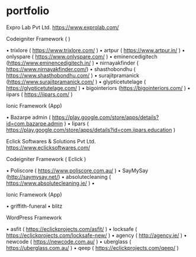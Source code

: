 # portfolio

Expro Lab Pvt Ltd.
https://www.exprolab.com/

Codeigniter Framework ( )

•	trixlore ( https://www.trixlore.com/ )
•	artpur ( https://www.artpur.in/ )
•	onlyspare ( https://www.onlyspare.com/ )
•	eminencedigitech (https://www.eminencedigitech.in/ )
•	nirnayakfinder ( https://www.nirnayakfinder.com/) 
•	shasthobondhu ( https://www.shasthobondhu.com/ )
•	surajitpramanick (https://www.surajitpramanick.com/ )
•	glypticetutelage ( https://glypticetutelage.com/ )
•	bigointeriors  (https://bigointeriors.com/ )
•	iipars ( https://iipars.com/ )

Ionic Framework (App)

•	Bazarpe admin  ( https://play.google.com/store/apps/details?id=com.bazarpe.admin )
•	Iipars ( https://play.google.com/store/apps/details?id=com.iipars.education )

	

Eclick Softwares & Solutions Pvt Ltd.	
https://www.eclicksoftwares.com/

Codeigniter Framework ( Eclick )

•	Poliscore  ( https://www.poliscore.com.au/ )
•	SayMySay   (http://saymysay.net/)
•	absolutecleaning ( https://www.absolutecleaning.ie/ )
•	

Ionic Framework (App)

•	griffith-funeral
•	blitz

WordPress Framework

•	asfit ( https://eclickprojects.com/asfit/ )
•	locksafe ( https://eclickprojects.com/locksafe-new/ )
•	agency ( http://agency.ie/ )
•	newcode ( https://newcode.com.au/ )
•	uberglass ( https://uberglass.com.au/ )
•	qeep ( https://eclickprojects.com/qeep/ )


